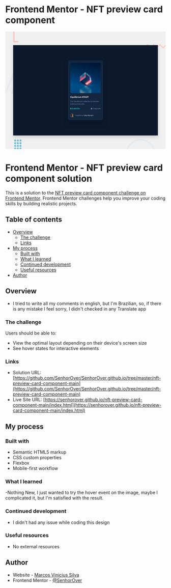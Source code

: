 # Frontend Mentor - NFT preview card component

![Design preview for the NFT preview card component coding challenge](./design/desktop-preview.jpg)

# Frontend Mentor - NFT preview card component solution

This is a solution to the [NFT preview card component challenge on Frontend Mentor](https://www.frontendmentor.io/challenges/nft-preview-card-component-SbdUL_w0U). Frontend Mentor challenges help you improve your coding skills by building realistic projects. 

## Table of contents

- [Overview](#overview)
  - [The challenge](#the-challenge)
  - [Links](#links)
- [My process](#my-process)
  - [Built with](#built-with)
  - [What I learned](#what-i-learned)
  - [Continued development](#continued-development)
  - [Useful resources](#useful-resources)
- [Author](#author)

## Overview

- I tried to write all my comments in english, but I'm Brazilian, so, if there is any mistake I feel sorry, I didn't checked in any Translate app

### The challenge

Users should be able to:

- View the optimal layout depending on their device's screen size
- See hover states for interactive elements

### Links

- Solution URL: [https://github.com/SenhorOver/SenhorOver.github.io/tree/master/nft-preview-card-component-main](https://github.com/SenhorOver/SenhorOver.github.io/tree/master/nft-preview-card-component-main)
- Live Site URL: [https://senhorover.github.io/nft-preview-card-component-main/index.html](https://senhorover.github.io/nft-preview-card-component-main/index.html)

## My process

### Built with

- Semantic HTML5 markup
- CSS custom properties
- Flexbox
- Mobile-first workflow


### What I learned

-Nothing New, I just wanted to try the hover event on the image, maybe I complicated it, but I'm satisfied with the result.

### Continued development

- I didn't had any issue while coding this design

### Useful resources

- No external resources

## Author

- Website - [Marcos Vinicius Silva](https://github.com/SenhorOver)
- Frontend Mentor - [@SenhorOver](https://www.frontendmentor.io/profile/SenhorOver)